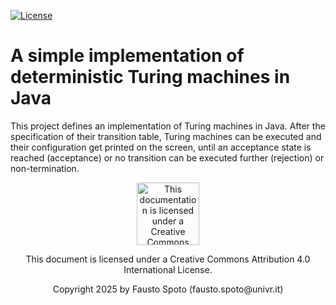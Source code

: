 [![License](https://img.shields.io/badge/License-Apache%202.0-blue.svg)](http://www.apache.org/licenses/LICENSE-2.0.html)

# A simple implementation of deterministic Turing machines in Java

This project defines an implementation of Turing machines in Java. After the specification of their
transition table, Turing machines can be executed and their configuration get printed on the screen,
until an acceptance state is reached (acceptance) or no transition can be executed further (rejection)
or non-termination.

<p align="center"><img width="100" src="https://mirrors.creativecommons.org/presskit/buttons/88x31/png/by.png" alt="This documentation is licensed under a Creative Commons Attribution 4.0 International License"></p><p align="center">This document is licensed under a Creative Commons Attribution 4.0 International License.</p>

<p align="center">Copyright 2025 by Fausto Spoto (fausto.spoto@univr.it)</p>